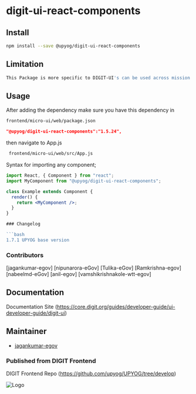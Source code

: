 
# digit-ui-react-components

## Install

```bash
npm install --save @upyog/digit-ui-react-components
```

## Limitation

```bash
This Package is more specific to DIGIT-UI's can be used across mission's
```

## Usage

After adding the dependency make sure you have this dependency in

```bash
frontend/micro-ui/web/package.json
```

```json
"@upyog/digit-ui-react-components":"1.5.24",
```

then navigate to App.js

```bash
 frontend/micro-ui/web/src/App.js
```

Syntax for importing any component;

```jsx
import React, { Component } from "react";
import MyComponent from "@upyog/digit-ui-react-components";

class Example extends Component {
  render() {
    return <MyComponent />;
  }
}

### Changelog

```bash
1.7.1 UPYOG base version
```

### Contributors

[jagankumar-egov] [nipunarora-eGov] [Tulika-eGov] [Ramkrishna-egov] [nabeelmd-eGov] [anil-egov] [vamshikrishnakole-wtt-egov] 

## Documentation

Documentation Site (https://core.digit.org/guides/developer-guide/ui-developer-guide/digit-ui)

## Maintainer

- [jagankumar-egov](https://www.github.com/jagankumar-egov)


### Published from DIGIT Frontend 
DIGIT Frontend Repo (https://github.com/upyog/UPYOG/tree/develop)


![Logo](https://s3.ap-south-1.amazonaws.com/works-dev-asset/mseva-white-logo.png)